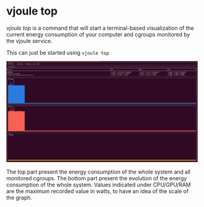 # vjoule top

*vjoule top* is a command that will start a terminal-based visualization of the current energy consumption of your computer and cgroups monitored by the vjoule service.

This can just be started using `vjoule top`

![screenshot of vjoule top](../images/vjouletop.png)

The top part present the energy consumption of the whole system and all monitored cgroups. The bottom part present the 
evolution of the energy consumption of the whole system. Values indicated under CPU/GPU/RAM are the maximum recorded value 
in watts, to have an idea of the scale of the graph. 